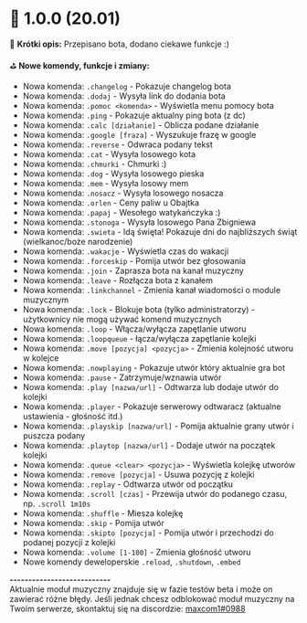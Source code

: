 # 🚀 1.0.0 (20.01)
🎯 **Krótki opis:**
Przepisano bota, dodano ciekawe funkcje :)

⛳️ **Nowe komendy, funkcje i zmiany:**
 * Nowa komenda: `.changelog` - Pokazuje changelog bota
 * Nowa komenda: `.dodaj` - Wysyła link do dodania bota
 * Nowa komenda: `.pomoc <komenda>` - Wyświetla menu pomocy bota
 * Nowa komenda: `.ping` - Pokazuje aktualny ping bota (z dc)
 * Nowa komenda: `.calc [działanie]` - Oblicza podane działanie
 * Nowa komenda: `.google [fraza]` - Wyszukuje frazę w google
 * Nowa komenda: `.reverse` - Odwraca podany tekst
 * Nowa komenda: `.cat` - Wysyła losowego kota
 * Nowa komenda: `.chmurki` - Chmurki :)
 * Nowa komenda: `.dog` - Wysyła losowego pieska
 * Nowa komenda: `.mem` - Wysyła losowy mem
 * Nowa komenda: `.nosacz` - Wysyła losowego nosacza
 * Nowa komenda: `.orlen` - Ceny paliw u Obajtka
 * Nowa komenda: `.papaj` - Wesołego watykańczyka :)
 * Nowa komenda: `.stonoga` - Wysyła losowego Pana Zbigniewa
 * Nowa komenda: `.swieta` - Idą święta! Pokazuje dni do najbliższych świąt (wielkanoc/boże narodzenie)
 * Nowa komenda: `.wakacje` - Wyświetla czas do wakacji
 * Nowa komenda: `.forceskip` - Pomija utwór bez głosowania
 * Nowa komenda: `.join` - Zaprasza bota na kanał muzyczny
 * Nowa komenda: `.leave` - Rozłącza bota z kanałem
 * Nowa komenda: `.linkchannel` - Zmienia kanał wiadomości o module muzycznym
 * Nowa komenda: `.lock` - Blokuje bota (tylko administratorzy) - użytkownicy nie mogą używać komend muzycznych
 * Nowa komenda: `.loop` - Włącza/wyłącza zapętlanie utworu
 * Nowa komenda: `.loopqueue` - łącza/wyłącza zapętlanie kolejki
 * Nowa komenda: `.move [pozycja] <pozycja>` - Zmienia kolejność utworu w kolejce
 * Nowa komenda: `.nowplaying` - Pokazuje utwór który aktualnie gra bot
 * Nowa komenda: `.pause` - Zatrzymuje/wznawia utwór
 * Nowa komenda: `.play [nazwa/url]` - Odtwarza lub dodaje utwór do kolejki
 * Nowa komenda: `.player` - Pokazuje serwerowy odtwaracz (aktualne ustawienia - głośność itd.)
 * Nowa komenda: `.playskip [nazwa/url]` - Pomija aktualnie grany utwór i puszcza podany
 * Nowa komenda: `.playtop [nazwa/url]` - Dodaje utwór na początek kolejki
 * Nowa komenda: `.queue <clear> <pozycja>` - Wyświetla kolejkę utworów
 * Nowa komenda: `.remove [pozycja]` - Usuwa pozycję z kolejki
 * Nowa komenda: `.replay` - Odtwarza utwór od początku
 * Nowa komenda: `.scroll [czas]` - Przewija utwór do podanego czasu, np. `.scroll 1m10s`
 * Nowa komenda: `.shuffle` - Miesza kolejkę
 * Nowa komenda: `.skip` - Pomija utwór
 * Nowa komenda: `.skipto [pozycja]` - Pomija utwór i przechodzi do podanej pozycji z kolejki
 * Nowa komenda: `.volume [1-100]` - Zmienia głośność utworu
 * Nowe komendy deweloperskie `.reload`, `.shutdown`, `.embed`  

**---------------------------**  
 Aktualnie moduł muzyczny znajduje się w fazie testów beta i może on zawierać różne błędy.
 Jeśli jednak chcesz odblokować moduł muzyczny na Twoim serwerze, skontaktuj się na discordzie: [maxcom1#0988](https://discord.com/users/440129212414951425) 
